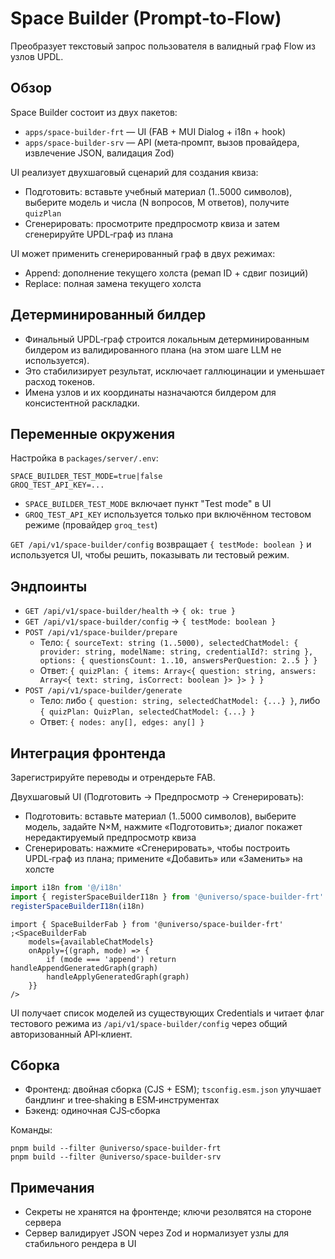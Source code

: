 # Space Builder (Prompt‑to‑Flow)

Преобразует текстовый запрос пользователя в валидный граф Flow из узлов UPDL.

## Обзор

Space Builder состоит из двух пакетов:

-   `apps/space-builder-frt` — UI (FAB + MUI Dialog + i18n + hook)
-   `apps/space-builder-srv` — API (мета‑промпт, вызов провайдера, извлечение JSON, валидация Zod)

UI реализует двухшаговый сценарий для создания квиза:

-   Подготовить: вставьте учебный материал (1..5000 символов), выберите модель и числа (N вопросов, M ответов), получите `quizPlan`
-   Сгенерировать: просмотрите предпросмотр квиза и затем сгенерируйте UPDL‑граф из плана

UI может применить сгенерированный граф в двух режимах:

-   Append: дополнение текущего холста (ремап ID + сдвиг позиций)
-   Replace: полная замена текущего холста

## Детерминированный билдер

-   Финальный UPDL‑граф строится локальным детерминированным билдером из валидированного плана (на этом шаге LLM не используется).
-   Это стабилизирует результат, исключает галлюцинации и уменьшает расход токенов.
-   Имена узлов и их координаты назначаются билдером для консистентной раскладки.

## Переменные окружения

Настройка в `packages/server/.env`:

```
SPACE_BUILDER_TEST_MODE=true|false
GROQ_TEST_API_KEY=...
```

-   `SPACE_BUILDER_TEST_MODE` включает пункт "Test mode" в UI
-   `GROQ_TEST_API_KEY` используется только при включённом тестовом режиме (провайдер `groq_test`)

`GET /api/v1/space-builder/config` возвращает `{ testMode: boolean }` и используется UI, чтобы решить, показывать ли тестовый режим.

## Эндпоинты

-   `GET /api/v1/space-builder/health` → `{ ok: true }`
-   `GET /api/v1/space-builder/config` → `{ testMode: boolean }`
-   `POST /api/v1/space-builder/prepare`
    -   Тело: `{ sourceText: string (1..5000), selectedChatModel: { provider: string, modelName: string, credentialId?: string }, options: { questionsCount: 1..10, answersPerQuestion: 2..5 } }`
    -   Ответ: `{ quizPlan: { items: Array<{ question: string, answers: Array<{ text: string, isCorrect: boolean }> }> } }`
-   `POST /api/v1/space-builder/generate`
    -   Тело: либо `{ question: string, selectedChatModel: {...} }`, либо `{ quizPlan: QuizPlan, selectedChatModel: {...} }`
    -   Ответ: `{ nodes: any[], edges: any[] }`

## Интеграция фронтенда

Зарегистрируйте переводы и отрендерьте FAB.

Двухшаговый UI (Подготовить → Предпросмотр → Сгенерировать):

-   Подготовить: вставьте материал (1..5000 символов), выберите модель, задайте N×M, нажмите «Подготовить»; диалог покажет нередактируемый предпросмотр квиза
-   Сгенерировать: нажмите «Сгенерировать», чтобы построить UPDL‑граф из плана; примените «Добавить» или «Заменить» на холсте

```ts
import i18n from '@/i18n'
import { registerSpaceBuilderI18n } from '@universo/space-builder-frt'
registerSpaceBuilderI18n(i18n)
```

```tsx
import { SpaceBuilderFab } from '@universo/space-builder-frt'
;<SpaceBuilderFab
    models={availableChatModels}
    onApply={(graph, mode) => {
        if (mode === 'append') return handleAppendGeneratedGraph(graph)
        handleApplyGeneratedGraph(graph)
    }}
/>
```

UI получает список моделей из существующих Credentials и читает флаг тестового режима из `/api/v1/space-builder/config` через общий авторизованный API‑клиент.

## Сборка

-   Фронтенд: двойная сборка (CJS + ESM); `tsconfig.esm.json` улучшает бандлинг и tree‑shaking в ESM‑инструментах
-   Бэкенд: одиночная CJS‑сборка

Команды:

```
pnpm build --filter @universo/space-builder-frt
pnpm build --filter @universo/space-builder-srv
```

## Примечания

-   Секреты не хранятся на фронтенде; ключи резолвятся на стороне сервера
-   Сервер валидирует JSON через Zod и нормализует узлы для стабильного рендера в UI
